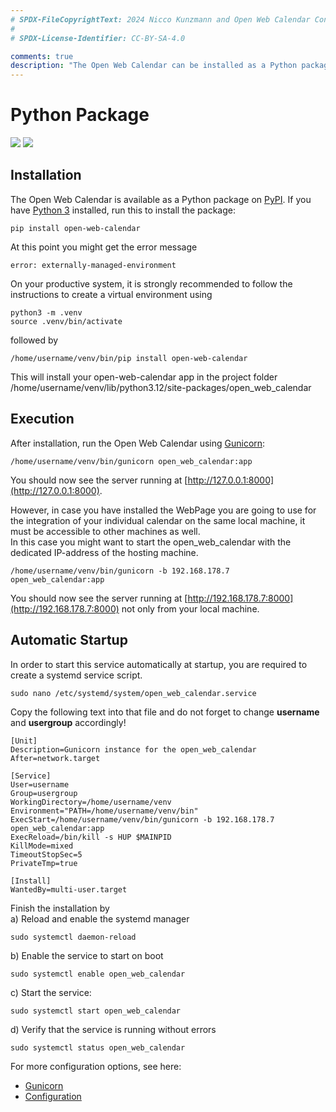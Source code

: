 ```yaml
---
# SPDX-FileCopyrightText: 2024 Nicco Kunzmann and Open Web Calendar Contributors <https://open-web-calendar.quelltext.eu/>
#
# SPDX-License-Identifier: CC-BY-SA-4.0

comments: true
description: "The Open Web Calendar can be installed as a Python package from PyPI."
---
```

# Python Package

![](https://img.shields.io/pypi/v/open-web-calendar.svg) ![](https://img.shields.io/pypi/pyversions/open-web-calendar.svg)

## Installation
The Open Web Calendar is available as a Python package on [PyPI]({{link.pypi}}).
If you have [Python 3](https://www.python.org/) installed, run this to install the package:

```shell
pip install open-web-calendar
```
At this point you might get the error message
```shell
error: externally-managed-environment
```

On your productive system, it is strongly recommended to follow the instructions to create a virtual environment using 
```shell
python3 -m .venv
source .venv/bin/activate
```
followed by 
```shell
/home/username/venv/bin/pip install open-web-calendar
```
This will install your open-web-calendar app in the project folder  
/home/username/venv/lib/python3.12/site-packages/open_web_calendar

## Execution
After installation, run the Open Web Calendar using [Gunicorn](https://pypi.org/project/gunicorn/):

```shell
/home/username/venv/bin/gunicorn open_web_calendar:app
```

You should now see the server running at [http://127.0.0.1:8000](http://127.0.0.1:8000).

However, in case you have installed the WebPage you are going to use for the integration of your individual calendar on the same local machine, it must be accessible to other machines as well.  
In this case you might want to start the open_web_calendar with the dedicated IP-address of the hosting machine.

```shell
/home/username/venv/bin/gunicorn -b 192.168.178.7 open_web_calendar:app
```
You should now see the server running at [http://192.168.178.7:8000](http://192.168.178.7:8000) not only from your local machine.

## Automatic Startup
In order to start this service automatically at startup, you are required to create a systemd service script.

```shell
sudo nano /etc/systemd/system/open_web_calendar.service
```
Copy the following text into that file and do not forget to change **username** and **usergroup** accordingly!
```shell
[Unit]
Description=Gunicorn instance for the open_web_calendar
After=network.target

[Service]
User=username
Group=usergroup
WorkingDirectory=/home/username/venv
Environment="PATH=/home/username/venv/bin"
ExecStart=/home/username/venv/bin/gunicorn -b 192.168.178.7 open_web_calendar:app
ExecReload=/bin/kill -s HUP $MAINPID
KillMode=mixed
TimeoutStopSec=5
PrivateTmp=true

[Install]
WantedBy=multi-user.target
```
Finish the installation by  
a) Reload and enable the systemd manager
```shell
sudo systemctl daemon-reload
```
b) Enable the service to start on boot
```shell
sudo systemctl enable open_web_calendar
```
c) Start the service:
```shell
sudo systemctl start open_web_calendar
```
d) Verify that the service is running without errors
```shell
sudo systemctl status open_web_calendar
```

For more configuration options, see here:

- [Gunicorn](https://pypi.org/project/gunicorn/)
- [Configuration](../configure)
